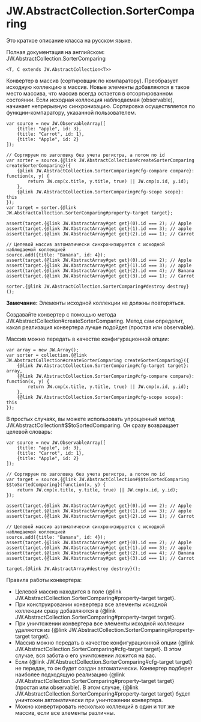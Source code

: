 ﻿# JW.AbstractCollection.SorterComparing

Это краткое описание класса на русском языке.

Полная документация на английском: JW.AbstractCollection.SorterComparing

`<T, C extends JW.AbstractCollection<T>>`

Конвертер в массив (сортировщик по компаратору). Преобразует исходную коллекцию в массив. Новые элементы
добавляются в такое место массива, что массив всегда остается в отсортированном состоянии.
Если исходная коллекция наблюдаемая (observable), начинает непрерывную синхронизацию.
Сортировка осуществляется по функции-компаратору, указанной пользователем.

    var source = new JW.ObservableArray([
        {title: "apple", id: 3},
        {title: "Carrot", id: 1},
        {title: "Apple", id: 2}
    ]);

    // Сортируем по заголовку без учета регистра, а потом по id
    var sorter = source.{@link JW.AbstractCollection#createSorterComparing createSorterComparing}({
        {@link JW.AbstractCollection.SorterComparing#cfg-compare compare}: function(x, y) {
            return JW.cmp(x.title, y.title, true) || JW.cmp(x.id, y.id);
        },
        {@link JW.AbstractCollection.SorterComparing#cfg-scope scope}: this
    });
    var target = sorter.{@link JW.AbstractCollection.SorterComparing#property-target target};

    assert(target.{@link JW.AbstractArray#get get}(0).id === 2); // Apple
    assert(target.{@link JW.AbstractArray#get get}(1).id === 3); // apple
    assert(target.{@link JW.AbstractArray#get get}(2).id === 1); // Carrot

    // Целевой массив автоматически синхронизируется с исходной наблюдаемой коллекцией
    source.add({title: "Banana", id: 4});
    assert(target.{@link JW.AbstractArray#get get}(0).id === 2); // Apple
    assert(target.{@link JW.AbstractArray#get get}(1).id === 3); // apple
    assert(target.{@link JW.AbstractArray#get get}(2).id === 4); // Banana
    assert(target.{@link JW.AbstractArray#get get}(3).id === 1); // Carrot

    sorter.{@link JW.AbstractCollection.SorterComparing#destroy destroy}();

**Замечание:** Элементы исходной коллекции не должны повторяться.

Создавайте конвертер с помощью метода JW.AbstractCollection#createSorterComparing.
Метод сам определит, какая реализация конвертера лучше подойдет (простая или observable).

Массив можно передать в качестве конфигурационной опции:

    var array = new JW.Array();
    var sorter = collection.{@link JW.AbstractCollection#createSorterComparing createSorterComparing}({
        {@link JW.AbstractCollection.SorterComparing#cfg-target target}: array,
        {@link JW.AbstractCollection.SorterComparing#cfg-compare compare}: function(x, y) {
            return JW.cmp(x.title, y.title, true) || JW.cmp(x.id, y.id);
        },
        {@link JW.AbstractCollection.SorterComparing#cfg-scope scope}: this
    });

В простых случаях, вы можете использовать упрощенный метод JW.AbstractCollection#$$toSortedComparing. Он сразу возвращает целевой словарь:

    var source = new JW.ObservableArray([
        {title: "apple", id: 3},
        {title: "Carrot", id: 1},
        {title: "Apple", id: 2}
    ]);

    // Сортируем по заголовку без учета регистра, а потом по id
    var target = source.{@link JW.AbstractCollection#$$toSortedComparing $$toSortedComparing}(function(x, y) {
        return JW.cmp(x.title, y.title, true) || JW.cmp(x.id, y.id);
    });

    assert(target.{@link JW.AbstractArray#get get}(0).id === 2); // Apple
    assert(target.{@link JW.AbstractArray#get get}(1).id === 3); // apple
    assert(target.{@link JW.AbstractArray#get get}(2).id === 1); // Carrot

    // Целевой массив автоматически синхронизируется с исходной наблюдаемой коллекцией
    source.add({title: "Banana", id: 4});
    assert(target.{@link JW.AbstractArray#get get}(0).id === 2); // Apple
    assert(target.{@link JW.AbstractArray#get get}(1).id === 3); // apple
    assert(target.{@link JW.AbstractArray#get get}(2).id === 4); // Banana
    assert(target.{@link JW.AbstractArray#get get}(3).id === 1); // Carrot

    target.{@link JW.AbstractArray#destroy destroy}();

Правила работы конвертера:

- Целевой массив находится в поле {@link JW.AbstractCollection.SorterComparing#property-target target}.
- При конструировании конвертера все элементы исходной коллекции сразу добавляются в {@link JW.AbstractCollection.SorterComparing#property-target target}.
- При уничтожении конвертера все элементы исходной коллекции удаляются из {@link JW.AbstractCollection.SorterComparing#property-target target}.
- Массив можно передать в качестве конфигурационной опции {@link JW.AbstractCollection.SorterComparing#cfg-target target}.
В этом случае, вся забота о его уничтожении ложится на вас.
- Если {@link JW.AbstractCollection.SorterComparing#cfg-target target} не передан, то он будет создан автоматически. Конвертер подберет наиболее подходящую
реализацию {@link JW.AbstractCollection.SorterComparing#property-target target} (простая или observable). В этом
случае, {@link JW.AbstractCollection.SorterComparing#property-target target} будет уничтожен автоматически при уничтожении конвертера.
- Можно конвертировать несколько коллекций в один и тот же массив, если все элементы различны.
